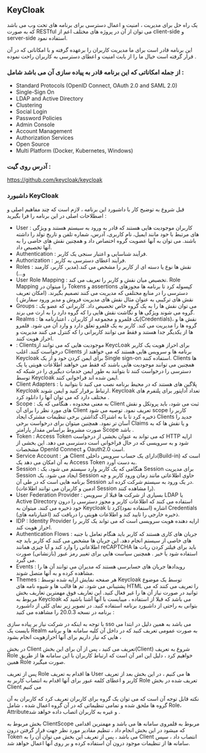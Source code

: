 ## KeyCloak

یک راه حل برای مدیریت ، امنیت و اعمال دسترسی برای برنامه های تحت وب می باشد که به صورت RESTful می توان از آن در پروژه های مختلف اعم از client-side  و   server-side استفاده نمود.

این برنامه قادر است برای ما مدیریت کاربران را برعهده گرفته و با امکاناتی که در آن قرار گرفته است خیال ما را از بابت امنیت و اعطای دسترسی به کاربران راحت نموده .

 ### از جمله امکاناتی که این برنامه قادر به پیاده سازی آن می باشد شامل :
-	Standard Protocols (OpenID Connect, OAuth 2.0 and SAML 2.0)
-	Single-Sign On
-	LDAP and Active Directory
-	Clustering
-	Social Login
-	Password Policies
-	Admin Console
-	Account Management
-	Authorization Services
-	Open Source
-	Multi Platform (Docker, Kubernetes, Windows)

### آدرس روی گیت : 
https://github.com/keycloak/keycloak

### داشبورد KeyCloak
قبل شروع به توضیح کار با داشبورد این برنامه ، لازم است که چند مفاهیم اصلی و اصطلاحات اصلی در این برنامه را فرا بگیرید :

-	User : کاربران موجودیت هایی هستند که قادر به ورود به سیستم هستند و ویژگی های مرتبط با خود مانند ایمیل، نام کاربری، آدرس، شماره تلفن و تاریخ تولد را داشته باشند. می توان به آنها عضویت گروه اختصاص داد و همچنین نقش های خاصی را به آنها تخصیص داد.
-	Authentication : فرآیند شناسایی و اعتبار سنجی یک کاربر.
-	Authorization : فرآیند اعطای دسترسی به کاربر.
-	Roles : نقش ها نوع یا دسته ای از کاربر را مشخص می کند.(مدیر، کاربر، کارمند و...)
-	User Role  Mapping : تخصیص میان نقش و کاربر را تعریف می کند. Role Mapping را میتوان در Tokens و assertions  کپسوله کرد تا برنامه ها مجوزهای دسترسی را در منابع مختلفی که مدیریت می کنند تصمیم بگیرند. (امکان تعریف نقش های ترکیبی به عنوان مثال نقش های مدیریت فروش و مدیر ورود سفارش )
-	Groups : می توان نقش ها را به یک گروه خاص تخصیص داد. کاربرانی که عضو یک گروه می شوند ویژگی ها و نگاشت نقش هایی را که گروه دارد را به ارث می برند.
-	Realms : یک قلمرو و مجموعه از کاربران ، اعتبارنامه ها(Credentials)، نقش ها و گروه ها را مدیریت می کند. کاربر به یک قلمرو تعلق دارد و وارد آن می شود. قلمرو ها از یکدیگر جدا هستند و فقط می توانند کاربرانی را که کنترل می کنند مدیریت و احراز هویت کنند.
-	 : Clientsموجودیت هایی که می توانند از KeycLoak برای احراز هویت یک کاربر درخواست کنند. اغلب Clients برنامه ها و سرویس هایی هستند که می خواهند از Keycloak برای ایمن کردن خود و از یک Single sign-on استفاده کنند.
Clients ها همچنین می توانند موجودیت هایی باشند که فقط می خواهند اطلاعات هویتی یا یک دسترسی را درخواست کنند تا بتوانند به طور ایمن خدمات دیگیری را در شبکه که توسط Keycloak ایمن شده اند فراخوانی کنند.
-	Client Adapters : پلاگین های هستند که در محیط برنامه نصب می کنید تا بتوانید با Keycloak ارتباط برقرار کنید و ایمن شوند. Keycloak تعداد آداپتور برای پلتفرم های مختلف دارد که می توان آنها را دانلود کرد .
-	Scope : به معنی محدوده ، هنگامی که یک Client ثبت می شود، باید  پروتکل و نقش های مورد نظر را برای آن Client تعریف نمود. توصیه می شود scope کاربر را ذخیره کرد تا با به اشتراک گذاشتن برخی تنظیمات مشترک ایجاد Clients جدید را آسان تر نمود. همچنین میتوان برای درخواست برخی Claims و یا نقش ها که به صورت مشروط براساس مقدار پارامتر Scope باشد .
-	Token : Access Token  که می تواند به عنوان بخشی از درخواست HTTP ارایه شود و به سرویسی که در حال فراخوانی است دسترسی می دهد. این بخشی از مشخصات OpenId Connect  و Oauth2.0 است.
-	Service Account : هر Client دارای یک حساب سرویس داخلی(Build-in) است که به آن امکان می دهد یک Access Token به دست آورد.
-	Session : هنگامی که یک کاربر وارد سیستم می شود، یک Session برای مدیریت Session ایجاد می شود. یک Session حاوی اطلاعاتی مانند زمان ورود کاربر و چه برنامه هایی است که در طی آن Session در یک ورود به سیستم شرکت کرده اند. (ادمین و کاربران می توانند اطلاعات Session را مشاهده کنند).
-	User Federation Provider : بسیاری از شرکت ها قبلا از سرویس LDAP یا Active Directory استفاده می کنند که اطلاعات کاربر و مجوز دسترسی را درون خود ذخیره می کنند. میتوان به Keycloak اشاره (استفاده نمود)کرد تا Credentials (اعتبارنامه های) ذخیره خارجی را تایید کند و اطلاعات هویتی را دریافت کند.
-	IDP : Identity Provider ارایه دهنده هویت سرویسی است که می تواند یک کاربر را احراز هویت کند.
-	Authentication Flows : جریان های کاری هستند که کاربر باید هنگام تعامل با جنبه های خاصی از سیستم انجام دهد. این جریان ها مشخص می کنند که کاربر باید چه اطلاعاتی را وارد کند و آیا چیزی همانند reCAPTCHA باید برای فیلتر کردن ربات ها استفاده شود یا خیر . همچنین سیاست هایی برای تغییر رمز عبور (بازنشانی) صورت می گیرد.
-	Events : رویدادها جریان های حسابرسی هستند که مدیران می توانند آن ها را مشاهده کرده و به آنها متصل شوند.
-	Themes : هر صفحه نمایش ارایه شده توسط Keycloak توسط یک موضوع پشتیبانی می شود. تم ها قالب ها و شیوه نامه های HTML را تعریف می کنند که می توانید در صورت نیاز آن ها را غیر فعال کنید.
این تعاریف فوق مهمترین تعاریف بخش مربوط به Keycloak می باشد که قبلا از استفاده ، میبایست با آنها آشنا باشید که بتوانی به راحتی از داشبورد برنامه استفاده کنید.
در تصویر زیر نمای کلی از داشبورد برنامه در نسخه 20.0.3 را مشاهده می کنید :
 
با توجه به اینکه در شرکت نیاز بر پیاده سازی sso می باشد به همین دلیل در ابتدا می بایست یک Realm به صورت عمومی تعریف کنید که در داخل آن کلیه سامانه ها و برنامه هایی که نیاز داریم برای آنها احرازهویت انجام بشود ،

 در بخش Client تعریف می کنید ، پس از آن برای این بخش(Client) شروع به تعریف Role خواهیم کرد ، دلیل این امر آن است که ارتباط کاربران با این سامانه ها از طریق همین Role صورت میگیرد.

پس از تعریف Role ها اقدام به تعریف User ها می کنیم ، در این بخش بعد از تعریف کاربر و اعطای کلمه عبور برای آنها اقدام به انتصاب کاربر به Role تعریف شده در بخش Client می کنیم 

نکته قابل توجه آن است که می توان یک گروه برای کاربران تعریف کرد که کاربران به آن گروه ها ملحق شده و تمامی تنظیماتی که در آن گروه اعمال شده ، شامل Role،   Attributeو غیره به کاربران اتصاب داده خواهد شد . 

بخش مربوط به ClientScope مربوط به قلمروی سامانه ها می باشد و مهمترین اقدامی که میشود در این بخش انجام داد ، تنظیم مقادیر مورد نظر جهت قرار گرفتن درون Token  می باشد ، پس از تعریف این بخش می توان آن را به Client انتصاب داد ، سپس سامانه ها از تنظیمات موجود درون آن استفاده کرده و بر روی آنها اعمال خواهد شد.


